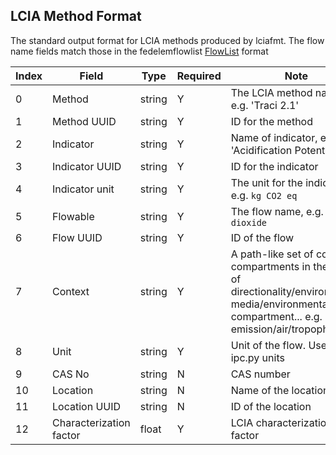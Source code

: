 ## LCIA Method Format

The standard output format for LCIA methods produced by lciafmt.
The flow name fields match those in the fedelemflowlist [FlowList](https://github.com/USEPA/Federal-LCA-Commons-Elementary-Flow-List/blob/master/format%20specs/FlowList.md) format

 Index | Field | Type | Required |  Note |
| ---- | ------ |  ---- | ---------| -----  |
 0 | Method | string | Y | The LCIA method name, e.g. 'Traci 2.1' |
 1 | Method UUID | string | Y | ID for the method  |
 2 | Indicator | string | Y | Name of indicator, e.g. 'Acidification Potential' |
 3 | Indicator UUID| string | Y | ID for the indicator |
 4 | Indicator unit | string | Y | The unit for the indicator, e.g. `kg CO2 eq` |
 5 | Flowable | string | Y | The flow name, e.g. `Sulfur dioxide` |
 6 | Flow UUID | string | Y | ID of the flow |
 7 | Context | string | Y | A path-like set of context compartments in the form of directionality/environmental media/environmental compartment... e.g. emission/air/tropophere |
 8 | Unit | string | Y | Unit of the flow. Uses olca-ipc.py units
 9 | CAS No | string | N | CAS number
 10 | Location | string | N | Name of the location
 11 | Location UUID | string | N | ID of the location
 12 | Characterization factor | float | Y | LCIA characterization factor
